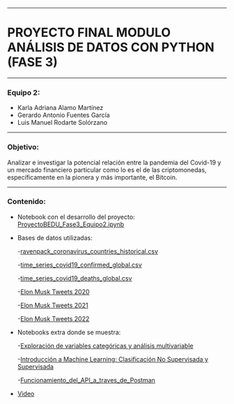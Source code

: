 -----

# PROYECTO FINAL MODULO ANÁLISIS DE DATOS CON PYTHON (FASE 3) 

-----

### Equipo 2:

* Karla Adriana Alamo Martínez
* Gerardo Antonio Fuentes García
* Luis Manuel Rodarte Solórzano

-----

### Objetivo:

Analizar e investigar la potencial relación entre la pandemia del Covid-19 y un mercado financiero particular como lo es el de las criptomonedas, específicamente en la pionera y más importante, el Bitcoin. 

-----

### Contenido:

* Notebook con el desarrollo del proyecto:  [ProyectoBEDU_Fase3_Equipo2.ipynb](./ProyectoBEDU_Fase3_Equipo2.ipynb)

* Bases de datos utilizadas: 

    -[ravenpack_coronavirus_countries_historical.csv](./Data/ravenpack_coronavirus_countries_historical.csv)
    
    -[time_series_covid19_confirmed_global.csv](./Data/time_series_covid19_confirmed_global.csv)
    
    -[time_series_covid19_deaths_global.csv](./Data/time_series_covid19_deaths_global.csv)
    
    -[Elon Musk Tweets 2020](./Data/elonm_twitts_2020.csv)
    
    -[Elon Musk Tweets 2021](./Data/elonm_twitts_2021.csv)
    
    -[Elon Musk Tweets 2022](./Data/elonm_twitts_2022.csv)

* Notebooks extra donde se muestra: 

    -[Exploración de variables categóricas y análisis multivariable](./variables_categoricas_analisis_multivariable.ipynb) 
    
    -[Introducción a Machine Learning: Clasificación No Supervisada y Supervisada](./machine_learning.ipynb) 
    
    -[Funcionamiento_del_API_a_traves_de_Postman](./Funcionamiento_API_Postman.ipynb) 

* [Video](https://drive.google.com/file/d/1v3QQDD8YV-w4857FL3S0QZSjc0FWKaht/view)
